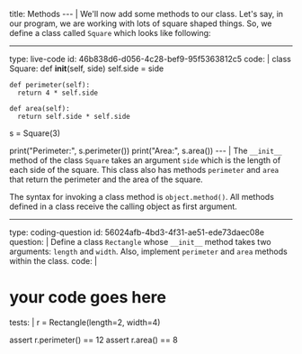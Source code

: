 title: Methods
--- |
  We'll now add some methods to our class. Let's say, in our program, we are working with lots of square shaped things. So, we define a class called `Square` which looks like following:

---
type: live-code
id: 46b838d6-d056-4c28-bef9-95f5363812c5
code: |
  class Square:
    def __init__(self, side)
      self.side = side

    def perimeter(self):
      return 4 * self.side

    def area(self):
      return self.side * self.side


  s = Square(3)

  print("Perimeter:", s.perimeter())
  print("Area:", s.area())
--- |
  The `__init__` method of the class `Square` takes an argument `side` which is the length of each side of the square. This class also has methods `perimeter` and `area` that return the perimeter and the area of the square.

  The syntax for invoking a class method is `object.method()`. All methods defined in a class receive the calling object as first argument.

---
type: coding-question
id: 56024afb-4bd3-4f31-ae51-ede73daec08e
question: |
  Define a class `Rectangle` whose `__init__` method takes two arguments: `length` and `width`. Also, implement `perimeter` and `area` methods within the class.
code: |
  # your code goes here
tests: |
  r = Rectangle(length=2, width=4)

  assert r.perimeter() == 12
  assert r.area() == 8
